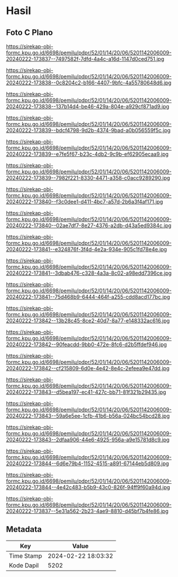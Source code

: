 # Hasil

## Foto C Plano

https://sirekap-obj-formc.kpu.go.id/6698/pemilu/pdpr/52/01/14/20/06/5201142006009-20240222-173837--7497582f-7dfd-4a4c-a16d-1147d0ced751.jpg

https://sirekap-obj-formc.kpu.go.id/6698/pemilu/pdpr/52/01/14/20/06/5201142006009-20240222-173838--0c8204c2-b166-4407-9bfc-4a55780648d6.jpg

https://sirekap-obj-formc.kpu.go.id/6698/pemilu/pdpr/52/01/14/20/06/5201142006009-20240222-173838--137b14d4-be46-429a-804e-a929cf871ad9.jpg

https://sirekap-obj-formc.kpu.go.id/6698/pemilu/pdpr/52/01/14/20/06/5201142006009-20240222-173839--bdcf4798-9d2b-4374-9bad-a0b056559f5c.jpg

https://sirekap-obj-formc.kpu.go.id/6698/pemilu/pdpr/52/01/14/20/06/5201142006009-20240222-173839--e7fe5f67-b23c-4db2-9c9b-ef62905ecaa9.jpg

https://sirekap-obj-formc.kpu.go.id/6698/pemilu/pdpr/52/01/14/20/06/5201142006009-20240222-173839--7982f221-8330-4471-a358-c0acc9289290.jpg

https://sirekap-obj-formc.kpu.go.id/6698/pemilu/pdpr/52/01/14/20/06/5201142006009-20240222-173840--f3c0dee1-d411-4bc7-a57d-2b6a3f4af171.jpg

https://sirekap-obj-formc.kpu.go.id/6698/pemilu/pdpr/52/01/14/20/06/5201142006009-20240222-173840--02ae7df7-8e27-4376-a2db-d43a5ed9384c.jpg

https://sirekap-obj-formc.kpu.go.id/6698/pemilu/pdpr/52/01/14/20/06/5201142006009-20240222-173841--e324876f-3f4d-4e2a-934e-905c1fd78e4e.jpg

https://sirekap-obj-formc.kpu.go.id/6698/pemilu/pdpr/52/01/14/20/06/5201142006009-20240222-173841--3dbab476-c328-4a3a-8c02-a98edd7396ce.jpg

https://sirekap-obj-formc.kpu.go.id/6698/pemilu/pdpr/52/01/14/20/06/5201142006009-20240222-173841--75d468b9-6444-464f-a255-cdd8acd177bc.jpg

https://sirekap-obj-formc.kpu.go.id/6698/pemilu/pdpr/52/01/14/20/06/5201142006009-20240222-173842--13b28c45-8ce2-40d7-8a77-e148332ac616.jpg

https://sirekap-obj-formc.kpu.go.id/6698/pemilu/pdpr/52/01/14/20/06/5201142006009-20240222-173842--90feacdd-9bb0-472e-8fc6-d2b5ffdef946.jpg

https://sirekap-obj-formc.kpu.go.id/6698/pemilu/pdpr/52/01/14/20/06/5201142006009-20240222-173842--cf215809-6d0e-4e42-8e4c-2efeea9e47dd.jpg

https://sirekap-obj-formc.kpu.go.id/6698/pemilu/pdpr/52/01/14/20/06/5201142006009-20240222-173843--d5bea197-ec41-427c-bb71-81f321b29435.jpg

https://sirekap-obj-formc.kpu.go.id/6698/pemilu/pdpr/52/01/14/20/06/5201142006009-20240222-173843--59a6e5ee-1cfb-41b6-b56a-024bc54bcd28.jpg

https://sirekap-obj-formc.kpu.go.id/6698/pemilu/pdpr/52/01/14/20/06/5201142006009-20240222-173843--2dfaa906-44e6-4925-956a-a9e15781d8c9.jpg

https://sirekap-obj-formc.kpu.go.id/6698/pemilu/pdpr/52/01/14/20/06/5201142006009-20240222-173844--6d6e79b4-1152-4515-a891-67144eb5d809.jpg

https://sirekap-obj-formc.kpu.go.id/6698/pemilu/pdpr/52/01/14/20/06/5201142006009-20240222-173844--4e42c483-b5b9-43c0-826f-94ff9f60a94d.jpg

https://sirekap-obj-formc.kpu.go.id/6698/pemilu/pdpr/52/01/14/20/06/5201142006009-20240222-173837--5e31a562-2b23-4ae9-8810-d45bf7b4fe86.jpg


## Metadata

| Key        | Value               |
| ---------- | ------------------- |
| Time Stamp | 2024-02-22 18:03:32 |
| Kode Dapil | 5202                |




